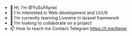 - 👋 Hi, I’m @YuSuFApiwi
- 👀 I'm interested in Web development and Ui/UX
- 🌱 I’m currently learning Livewire in laravel framework
- 💞️ I’m looking to collaborate on a project
- 📫 How to reach me Contact Telegram https://t.me/Apiwi

<!---
YuSuFApiwi/YuSuFApiwi is a ✨ special ✨ repository because its `README.md` (this file) appears on your GitHub profile.
You can click the Preview link to take a look at your changes.
--->
